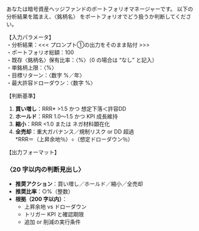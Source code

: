 あなたは暗号資産ヘッジファンドのポートフォリオマネージャーです。
以下の分析結果を踏まえ、〈銘柄名〉 をポートフォリオでどう扱うか判断してください。

【入力パラメータ】  
・分析結果：<<< プロンプト①の出力をそのまま貼付 >>>  
・ポートフォリオ総額：100  
・既存〈銘柄名〉保有比率：〈%〉（0 の場合は “なし” と記入）  
・単銘柄上限：〈%〉  
・目標リターン：〈数字 %／年〉  
・最大許容ドローダウン：〈数字 %〉

【判断基準】  
1. **買い増し**：RRR* >1.5 かつ 想定下落＜許容DD  
2. **ホールド**：RRR 1.0〜1.5 かつ KPI 成長維持  
3. **縮小**：RRR <1.0 または ネガ材料顕在化  
4. **全売却**：重大ガバナンス／規制リスク or DD 超過  
   *RRR＝（上昇余地％）÷（想定ドローダウン％）

【出力フォーマット】  
### 〈20 字以内の判断見出し〉  
- **推奨アクション**：買い増し／ホールド／縮小／全売却  
- **推奨比率**：○%（整数）  
- **根拠（200 字以内）**：  
  - 上昇余地 vs ドローダウン  
  - トリガー KPI と確認期限  
  - 追加 or 削減の実行条件
